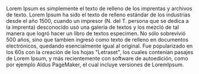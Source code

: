 Lorem Ipsum es simplemente el texto de relleno de los imprentas
y archivos de texto. Lorem Ipsum ha sido el texto de relleno
 estándar de los industrias desde el año 1500, cuando un 
 impresor (N. del T. persona que se dedica a la imprenta)
desconocido usó una galería de textos y los mezcló de tal manera
que logró hacer un libro de textos especimen. No sólo sobrevivió
500 años, sino que tambien ingresó como texto de relleno en
documentos electrónicos, quedando esencialmente igual al
original. Fue popularizado en los 60s con la creación de los
hojas "Letraset", los cuales contenian pasajes de Lorem Ipsum,
y más recientemente con software de autoedición, como por
ejemplo Aldus PageMaker, el cual incluye versiones de LoremIpsum.
